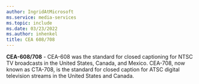 ```yaml
---
author: IngridAtMicrosoft
ms.service: media-services
ms.topic: include
ms.date: 03/23/2022
ms.author: inhenkel
title: CEA 608/708
---
```


**CEA-608/708** - CEA-608 was the standard for closed captioning for NTSC TV broadcasts in the United States, Canada, and Mexico. CEA-708, now known as CTA-708, is the standard for closed caption for ATSC digital television streams in the United States and Canada.
